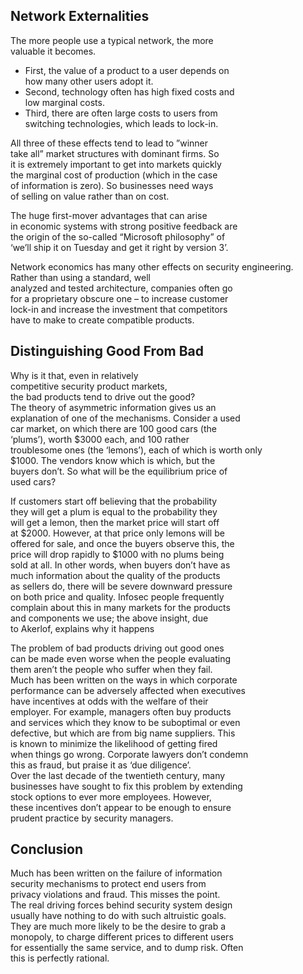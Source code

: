 ## Network Externalities
The more people use a typical network, the more <br>
valuable it becomes.
- First, the value of a product to a user depends on<br>
how many other users adopt it.
- Second, technology often has high fixed costs and<br>
low marginal costs.
- Third, there are often large costs to users from<br>
switching technologies, which leads to lock-in.

All three of these effects tend to lead to ”winner<br>
take all” market structures with dominant firms. So<br>
it is extremely important to get into markets quickly<br>
the marginal cost of production (which in the case<br>
of information is zero). So businesses need ways<br>
of selling on value rather than on cost.<br>

The huge first-mover advantages that can arise<br>
in economic systems with strong positive feedback are<br>
the origin of the so-called “Microsoft philosophy” of<br>
‘we’ll ship it on Tuesday and get it right by version 3’. 

Network economics has many other effects on security engineering. <br>
Rather than using a standard, well<br>
analyzed and tested architecture, companies often go<br>
for a proprietary obscure one – to increase customer<br>
lock-in and increase the investment that competitors<br>
have to make to create compatible products.<br>

## Distinguishing Good From Bad
Why is it that, even in relatively <br>
competitive  security product markets, <br>
the bad products tend to drive out the good?<br>
The theory of asymmetric information gives us an<br>
explanation of one of the mechanisms. Consider a used<br>
car market, on which there are 100 good cars (the<br>
‘plums’), worth $3000 each, and 100 rather <br>
troublesome ones (the ‘lemons’), each of which is worth only<br>
$1000. The vendors know which is which, but the<br>
buyers don’t. So what will be the equilibrium price of<br>
used cars?<br>

If customers start off believing that the probability<br>
they will get a plum is equal to the probability they<br>
will get a lemon, then the market price will start off<br>
at $2000. However, at that price only lemons will be<br>
offered for sale, and once the buyers observe this, the<br>
price will drop rapidly to $1000 with no plums being<br>
sold at all. In other words, when buyers don’t have as<br>
much information about the quality of the products<br>
as sellers do, there will be severe downward pressure<br>
on both price and quality. Infosec people frequently<br>
complain about this in many markets for the products <br>
and components we use; the above insight, due<br>
to Akerlof, explains why it happens<br>

The problem of bad products driving out good ones<br>
can be made even worse when the people evaluating <br>
them aren’t the people who suffer when they fail.<br>
Much has been written on the ways in which corporate <br>
performance can be adversely affected when executives <br>
have incentives at odds with the welfare of their<br>
employer. For example, managers often buy products<br>
and services which they know to be suboptimal or even<br>
defective, but which are from big name suppliers. This<br>
is known to minimize the likelihood of getting fired<br>
when things go wrong. Corporate lawyers don’t condemn <br>
this as fraud, but praise it as ‘due diligence’.<br>
Over the last decade of the twentieth century, many<br>
businesses have sought to fix this problem by extending<br> 
stock options to ever more employees. However,<br>
these incentives don’t appear to be enough to ensure<br>
prudent practice by security managers.<br>

## Conclusion
Much has been written on the failure of information <br>
security mechanisms to protect end users from<br>
privacy violations and fraud. This misses the point.<br>
The real driving forces behind security system design<br>
usually have nothing to do with such altruistic goals.<br>
They are much more likely to be the desire to grab a<br>
monopoly, to charge different prices to different users<br>
for essentially the same service, and to dump risk. Often<br>
this is perfectly rational.
